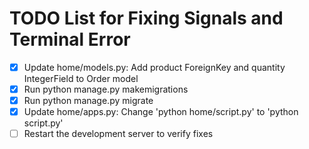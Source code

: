 # TODO List for Fixing Signals and Terminal Error

- [x] Update home/models.py: Add product ForeignKey and quantity IntegerField to Order model
- [x] Run python manage.py makemigrations
- [x] Run python manage.py migrate
- [x] Update home/apps.py: Change 'python home/script.py' to 'python script.py'
- [ ] Restart the development server to verify fixes
